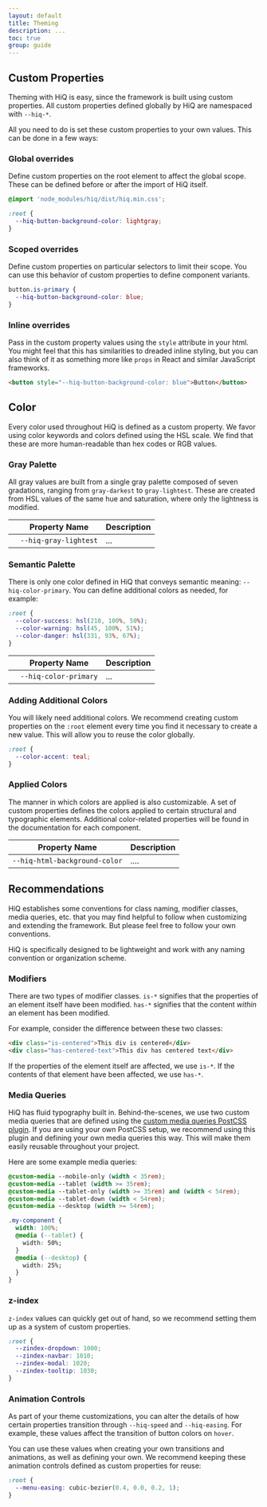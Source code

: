 ```yaml
---
layout: default
title: Theming
description: ...
toc: true
group: guide
---
```


## Custom Properties

Theming with HiQ is easy, since the framework is built using custom properties. All custom properties defined globally by HiQ are namespaced with `--hiq-*`.

All you need to do is set these custom properties to your own values. This can be done in a few ways:

### Global overrides

Define custom properties on the root element to affect the global scope. These can be defined before or after the import of HiQ itself.

```css
@import 'node_modules/hiq/dist/hiq.min.css';

:root {
  --hiq-button-background-color: lightgray;
}
```

### Scoped overrides

Define custom properties on particular selectors to limit their scope. You can use this behavior of custom properties to define component variants.

```css
button.is-primary {
  --hiq-button-background-color: blue;
}
```

### Inline overrides

Pass in the custom property values using the `style` attribute in your html. You might feel that this has similarities to dreaded inline styling, but you can also think of it as something more like `props` in React and similar JavaScript frameworks.

```html
<button style="--hiq-button-background-color: blue">Button</button>
```

## Color

Every color used throughout HiQ is defined as a custom property. We favor using color keywords and colors defined using the HSL scale. We find that these are more human-readable than hex codes or RGB values.

### Gray Palette

All gray values are built from a single gray palette composed of seven gradations, ranging from `gray-darkest` to `gray-lightest`. These are created from HSL values of the same hue and saturation, where only the lightness is modified.

<table>
    <thead>
        <tr>
            <th></th>
            <th>Property Name</th>
            <th>Description</th>
        </tr>
    </thead>
    <tbody>
        <tr>
            <td><span class="color-swatch" style="background-color: var(--hiq-gray-lightest);"></span></td>
            <td><code>--hiq-gray-lightest</code></td>
            <td>...</td>
        </tr>
    </tbody>
</table>


### Semantic Palette

There is only one color defined in HiQ that conveys semantic meaning: `--hiq-color-primary`. You can define additional colors as needed, for example:

```css
:root {
  --color-success: hsl(210, 100%, 50%);
  --color-warning: hsl(45, 100%, 51%);
  --color-danger: hsl(331, 93%, 67%);
}
```

<table>
    <thead>
        <tr>
            <th></th>
            <th>Property Name</th>
            <th>Description</th>
        </tr>
    </thead>
    <tbody>
        <tr>
            <td><span class="color-swatch" style="background-color: var(--hiq-color-primary);"></span></td>
            <td><code>--hiq-color-primary</code></td>
            <td>...</td>
        </tr>
    </tbody>
</table>

### Adding Additional Colors

You will likely need additional colors. We recommend creating custom properties on the `:root` element every time you find it necessary to create a new value. This will allow you to reuse the color globally.

```css
:root {
  --color-accent: teal;
}
```

### Applied Colors

The manner in which colors are applied is also customizable. A set of custom properties defines the colors applied to certain structural and typographic elements. Additional color-related properties will be found in the documentation for each component.

Property Name | Description
--- | ---
`--hiq-html-background-color` | ....

## Recommendations

HiQ establishes some conventions for class naming, modifier classes, media queries, etc. that you may find helpful to follow when customizing and extending the framework. But please feel free to follow your own conventions.

HiQ is specifically designed to be lightweight and work with any naming convention or organization scheme.

### Modifiers

There are two types of modifier classes. `is-*` signifies that the properties of an element itself have been modified. `has-*` signifies that the content <em>within</em> an element has been modified.

For example, consider the difference between these two classes:

```html
<div class="is-centered">This div is centered</div>
<div class="has-centered-text">This div has centered text</div>
```

If the properties of the element itself are affected, we use `is-*`. If the contents of that element have been affected, we use `has-*`.

### Media Queries

HiQ has fluid typography built in. Behind-the-scenes, we use two custom media queries that are defined using the [custom media queries PostCSS plugin](https://github.com/postcss/postcss-custom-media). If you are using your own PostCSS setup, we recommend using this plugin and defining your own media queries this way. This will make them easily reusable throughout your project.

Here are some example media queries:

```css
@custom-media --mobile-only (width < 35rem);
@custom-media --tablet (width >= 35rem);
@custom-media --tablet-only (width >= 35rem) and (width < 54rem);
@custom-media --tablet-down (width < 54rem);
@custom-media --desktop (width >= 54rem);

.my-component {
  width: 100%;
  @media (--tablet) {
    width: 50%;
  }
  @media (--desktop) {
    width: 25%;
  }
}
```

### z-index

`z-index` values can quickly get out of hand, so we recommend setting them up as a system of custom properties.

```css
:root {
  --zindex-dropdown: 1000;
  --zindex-navbar: 1010;
  --zindex-modal: 1020;
  --zindex-tooltip: 1030;
}
```

### Animation Controls

As part of your theme customizations, you can alter the details of how certain properties transition through `--hiq-speed` and `--hiq-easing`. For example, these values affect the transition of button colors on `hover`.

You can use these values when creating your own transitions and animations, as well as defining your own. We recommend keeping these animation controls defined as custom properties for reuse:

```css
:root {
  --menu-easing: cubic-bezier(0.4, 0.0, 0.2, 1);
}
```
